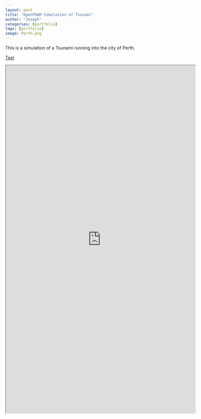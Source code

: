 ```yaml
---
layout: post
title: "OpenFOAM Simulation of Tsunami"
author: "Joseph"
categories: [portfolio]
tags: [portfolio]
image: Perth.png
---
```


This is a simulation of a Tsunami running into the city of Perth.

[Test](https://share.streamlit.io/jfp6/streamlit-example)


<iframe src="https://share.streamlit.io/jfp6/streamlit-example" width="600" height="1100">
  <p>Your browser does not support iframes.</p>
</iframe>
